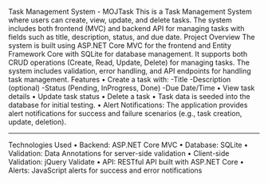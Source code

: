 Task Management System - MOJTask
This is a Task Management System where users can create, view, update, and delete tasks. The system includes both frontend (MVC) and backend API for managing tasks with fields such as title, description, status, and due date.
Project Overview
The system is built using ASP.NET Core MVC for the frontend and Entity Framework Core with SQLite for database management. It supports both CRUD operations (Create, Read, Update, Delete) for managing tasks. The system includes validation, error handling, and API endpoints for handling task management.
Features
•	Create a task with:
  -Title
  -Description (optional)
  -Status (Pending, InProgress, Done)
  -Due Date/Time
•	View task details
•	Update task status
•	Delete a task
•	Task data is seeded into the database for initial testing.
•	Alert Notifications: The application provides alert notifications for success and failure scenarios (e.g., task creation, update, deletion).
________________________________________
Technologies Used
•	Backend: ASP.NET Core MVC
•	Database: SQLite
•	Validation: Data Annotations for server-side validation
•	Client-side Validation: jQuery Validate
•	API: RESTful API built with ASP.NET Core
•	Alerts: JavaScript alerts for success and error notifications

